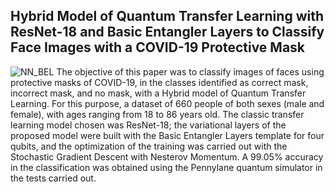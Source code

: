 ## Hybrid Model of Quantum Transfer Learning with ResNet-18 and Basic Entangler Layers to Classify Face Images with a COVID-19 Protective Mask
![NN_BEL](https://user-images.githubusercontent.com/77866708/134839571-c4933f7e-facc-4d45-94bf-f7a26a5ee386.png)
The objective of this paper was to classify images of faces using protective masks of COVID-19, in the classes identified as correct mask, incorrect mask, and no mask, with a Hybrid model of Quantum Transfer Learning. For this purpose, a dataset of 660 people of both sexes (male and female), with ages ranging from 18 to 86 years old. The classic transfer learning model chosen was ResNet-18; the variational layers of the proposed model were built with the Basic Entangler Layers template for four qubits, and the optimization of the training was carried out with the Stochastic Gradient Descent with Nesterov Momentum. A 99.05\% accuracy in the classification was obtained using the Pennylane quantum simulator in the tests carried out.
